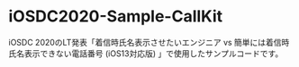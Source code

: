# iOSDC2020-Sample-CallKit
iOSDC 2020のLT発表「着信時氏名表示させたいエンジニア vs 簡単には着信時氏名表示できない電話番号 (iOS13対応版) 」で使用したサンプルコードです。
